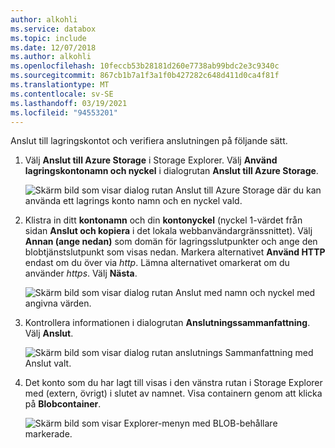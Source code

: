 ```yaml
---
author: alkohli
ms.service: databox
ms.topic: include
ms.date: 12/07/2018
ms.author: alkohli
ms.openlocfilehash: 10feccb53b28181d260e7738ab99bdc2e3c9340c
ms.sourcegitcommit: 867cb1b7a1f3a1f0b427282c648d411d0ca4f81f
ms.translationtype: MT
ms.contentlocale: sv-SE
ms.lasthandoff: 03/19/2021
ms.locfileid: "94553201"
---
```

Anslut till lagringskontot och verifiera anslutningen på följande sätt.

1. Välj **Anslut till Azure Storage** i Storage Explorer. Välj **Använd lagringskontonamn och nyckel** i dialogrutan **Anslut till Azure Storage**.

    ![Skärm bild som visar dialog rutan Anslut till Azure Storage där du kan använda ett lagrings konto namn och en nyckel vald.](media/data-box-verify-connection/data-box-connect-via-rest-9.png)

2. Klistra in ditt **kontonamn** och din **kontonyckel** (nyckel 1-värdet från sidan **Anslut och kopiera** i det lokala webbanvändargränssnittet). Välj **Annan (ange nedan)** som domän för lagringsslutpunkter och ange den blobtjänstslutpunkt som visas nedan. Markera alternativet **Använd HTTP** endast om du över via *http*. Lämna alternativet omarkerat om du använder *https*. Välj **Nästa**.

    ![Skärm bild som visar dialog rutan Anslut med namn och nyckel med angivna värden.](media/data-box-verify-connection/data-box-connect-via-rest-11.png)    

3. Kontrollera informationen i dialogrutan **Anslutningssammanfattning**. Välj **Anslut**.

    ![Skärm bild som visar dialog rutan anslutnings Sammanfattning med Anslut valt.](media/data-box-verify-connection/data-box-connect-via-rest-12.png)

4. Det konto som du har lagt till visas i den vänstra rutan i Storage Explorer med (extern, övrigt) i slutet av namnet. Visa containern genom att klicka på **Blobcontainer**.

    ![Skärm bild som visar Explorer-menyn med BLOB-behållare markerade.](media/data-box-verify-connection/data-box-connect-via-rest-17.png)
